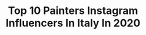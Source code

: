 ---
title: Top 10 Painters Instagram Influencers In Italy In 2020
description: >-
  Find top painters Instagram influencers in Italy in 2020. Most popular hashtags: #artgallery #drawing #painting #contemporaryart.
platform: Instagram
profiles:
  - username: "silvioporzionato"
    fullname: >-
      Silvio Porzionato
    location: "Italy"
    followers: 28853
    engagement: 389
    commentsToLikes: 0.019385
    id: ck14j1tuli7g80i19rkiojxdj
    verified: false
    hashtags: "#arteitaliano, #hojas, #artnow, #artcollectors"
  - username: "niceandthefox"
    fullname: >-
      Nice And The Fox
    location: "Italy"
    followers: 6299
    engagement: 1442
    commentsToLikes: 0.042303
    id: ck8tchmbczi6d0j7846a5ea5k
    verified: false
    hashtags: "#portrait, #artoftheday, #contemporaryfigurativeart, #artgallery"
  - username: "art.shima"
    fullname: >-
      ART Shima
    location: "Italy"
    followers: 20302
    engagement: 855
    commentsToLikes: 0.013949
    id: ckap1680vt7zs0i788uld3k40
    verified: false
    hashtags: "#artgallery, #istaart, #selfie, #instaart"
  - username: "lucaluceartgallery_makeup"
    fullname: >-
      LUCA LUCE
    location: "Italy"
    followers: 303289
    engagement: 163
    commentsToLikes: 0.023914
    id: ck0u8yhb48kqm0i1925zikfzc
    verified: true
    hashtags: "#horror, #mehronmakeup, #facepainting, #diorbackstage"
  - username: "luca_tedde"
    fullname: >-
      Luca Tedde
    location: "Italy"
    followers: 16625
    engagement: 465
    commentsToLikes: 0.029490
    id: ckap9oiccszvw0i783hjsph3k
    verified: false
    hashtags: "#guidaleonardo, #pastelportrait, #versilia, #viareggio"
  - username: "conigliettorosa"
    fullname: >-
      Phuong
    location: "Italy"
    followers: 33236
    engagement: 201
    commentsToLikes: 0.100655
    id: ck5cga9buofvs0i11todywxa3
    verified: false
    hashtags: "#weakness, #blackandwhite, #gabbia, #espacioelle"
  - username: "apicellaartista"
    fullname: >-
      Prof Antonio Apicella Artist
    location: "Italy"
    followers: 26692
    engagement: 178
    commentsToLikes: 0.034547
    id: ck9wf1fifmuwl0j78g01q38t2
    verified: false
    hashtags: "#uscire, #bella, #vita, #su"
  - username: "carolyneroehm"
    fullname: >-
      Carolyne Roehm
    location: "Italy"
    followers: 43661
    engagement: 636
    commentsToLikes: 0.078587
    id: ck5qd0lept8wc0i116sogqfo6
    verified: true
    hashtags: "#orchard, #goodluckcharm, #butterfly, #rome"
  - username: "alfrenius__draw"
    fullname: >-
      alfredo senatore
    location: "Italy"
    followers: 39105
    engagement: 480
    commentsToLikes: 0.148284
    id: ckaost340sytb0i78ieuym929
    verified: false
    hashtags: "#realistictattoo, #casadicartaedit, #digitalpainting, #animazione"
  - username: "shawnoink"
    fullname: >-
      Shawn-O
    location: "Italy"
    followers: 30501
    engagement: 120
    commentsToLikes: 0.018241
    id: ck5zyv8y3alfb0i140za7wpog
    verified: false
    hashtags: ""
---
